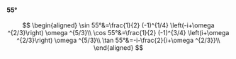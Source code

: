 #### 55°

$$
\begin{aligned}
\sin 55°&=\frac{1}{2} (-1)^{1/4} \left(-i+\omega ^{2/3}\right) \omega ^{5/3}\\
\cos 55°&=\frac{1}{2} (-1)^{3/4} \left(i+\omega ^{2/3}\right) \omega ^{5/3}\\
\tan 55°&=-i-\frac{2}{i+\omega ^{2/3}}\\
\end{aligned}
$$

